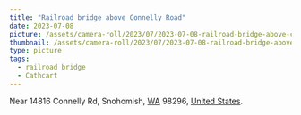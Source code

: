 ```yaml
---
title: "Railroad bridge above Connelly Road"
date: 2023-07-08
picture: /assets/camera-roll/2023/07/2023-07-08-railroad-bridge-above-connelly-road/20230709_015831807_iOS.jpg
thumbnail: /assets/camera-roll/2023/07/2023-07-08-railroad-bridge-above-connelly-road/20230709_015831807_iOS-thumbnail.jpg
type: picture
tags:
  - railroad bridge
  - Cathcart
---
```

Near 14816 Connelly Rd, Snohomish, [WA](/washington/) 98296, [United States](/united-states/).